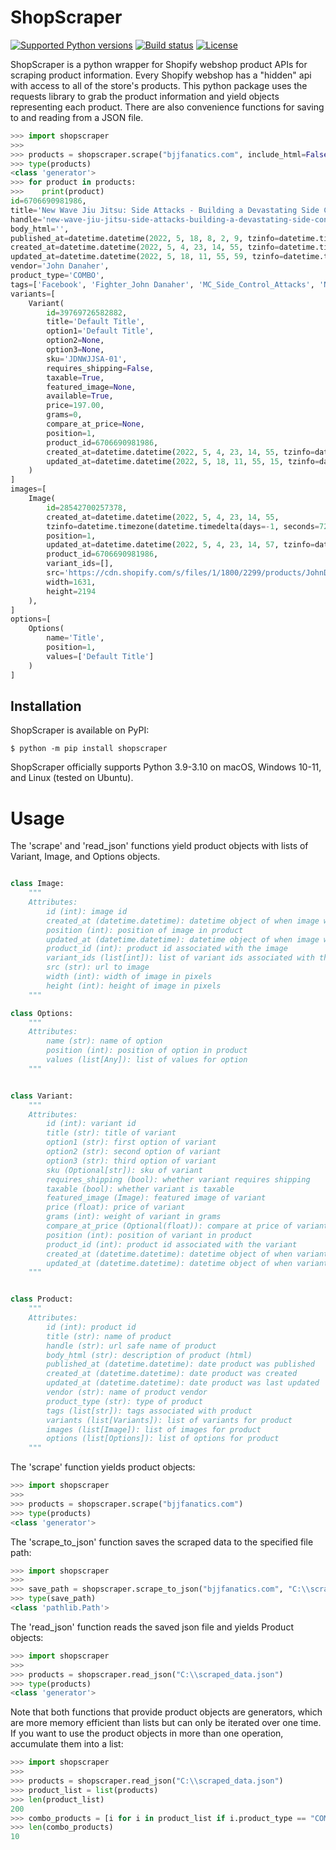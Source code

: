 # ShopScraper
[![Supported Python versions](https://img.shields.io/pypi/pyversions/shopscraper)](https://pypi.org/project/shopscraper/)
[![Build status](https://img.shields.io/github/workflow/status/Philistino/shopscraper/merge-to-main)](https://img.shields.io/github/workflow/status/Philistino/shopscraper/merge-to-main)
[![License](https://img.shields.io/github/license/Philistino/shopscraper)](https://img.shields.io/github/license/Philistino/shopscraper)

ShopScraper is a python wrapper for Shopify webshop product APIs for scraping product information. Every Shopify webshop has a "hidden" api with access to all of the store's products. This python package uses the requests library to grab the product information and yield objects representing each product. There are also convenience functions for saving to and reading from a JSON file.

```python
>>> import shopscraper
>>>
>>> products = shopscraper.scrape("bjjfanatics.com", include_html=False, items_per_page=2, max_pages=1)
>>> type(products)
<class 'generator'>
>>> for product in products:
>>>    print(product)
id=6706690981986, 
title='New Wave Jiu Jitsu: Side Attacks - Building a Devastating Side Control System by John Danaher'
handle='new-wave-jiu-jitsu-side-attacks-building-a-devastating-side-control-system-by-john-danaher',
body_html='',
published_at=datetime.datetime(2022, 5, 18, 8, 2, 9, tzinfo=datetime.timezone(datetime.timedelta(days=-1, seconds=72000))), 
created_at=datetime.datetime(2022, 5, 4, 23, 14, 55, tzinfo=datetime.timezone(datetime.timedelta(days=-1, seconds=72000))), 
updated_at=datetime.datetime(2022, 5, 18, 11, 55, 59, tzinfo=datetime.timezone(datetime.timedelta(days=-1, seconds=72000))), 
vendor='John Danaher', 
product_type='COMBO', 
tags=['Facebook', 'Fighter_John Danaher', 'MC_Side_Control_Attacks', 'New', 'new_and_popular', 'Show_More_App'], 
variants=[
    Variant(
        id=39769726582882, 
        title='Default Title', 
        option1='Default Title', 
        option2=None, 
        option3=None, 
        sku='JDNWJJSA-01', 
        requires_shipping=False, 
        taxable=True, 
        featured_image=None, 
        available=True, 
        price=197.00, 
        grams=0, 
        compare_at_price=None, 
        position=1, 
        product_id=6706690981986, 
        created_at=datetime.datetime(2022, 5, 4, 23, 14, 55, tzinfo=datetime.timezone(datetime.timedelta(days=-1, seconds=72000))), 
        updated_at=datetime.datetime(2022, 5, 18, 11, 55, 15, tzinfo=datetime.timezone(datetime.timedelta(days=-1, seconds=72000)))
    )
]
images=[
    Image(
        id=28542700257378, 
        created_at=datetime.datetime(2022, 5, 4, 23, 14, 55, 
        tzinfo=datetime.timezone(datetime.timedelta(days=-1, seconds=72000))), 
        position=1, 
        updated_at=datetime.datetime(2022, 5, 4, 23, 14, 57, tzinfo=datetime.timezone(datetime.timedelta(days=-1, seconds=72000))), 
        product_id=6706690981986, 
        variant_ids=[], 
        src='https://cdn.shopify.com/s/files/1/1800/2299/products/JohnDanaher_NewWaveJiu-Jitsu-SideAttacks_CoverFRONT.jpg?v=1651720497', 
        width=1631, 
        height=2194
    ),
]
options=[
    Options(
        name='Title', 
        position=1, 
        values=['Default Title']
    )
]


```


## Installation

ShopScraper is available on PyPI:

```console
$ python -m pip install shopscraper
```

ShopScraper officially supports Python 3.9-3.10 on macOS, Windows 10-11, and Linux (tested on Ubuntu).


# Usage

The 'scrape' and 'read_json' functions yield product objects with lists of Variant, Image, and Options objects.

```python

class Image:
    """
    Attributes:
        id (int): image id
        created_at (datetime.datetime): datetime object of when image was created
        position (int): position of image in product
        updated_at (datetime.datetime): datetime object of when image was last updated
        product_id (int): product id associated with the image
        variant_ids (list[int]): list of variant ids associated with the image
        src (str): url to image
        width (int): width of image in pixels
        height (int): height of image in pixels
    """

class Options:
    """
    Attributes:
        name (str): name of option
        position (int): position of option in product
        values (list[Any]): list of values for option
    """


class Variant:
    """
    Attributes:
        id (int): variant id
        title (str): title of variant
        option1 (str): first option of variant
        option2 (str): second option of variant
        option3 (str): third option of variant
        sku (Optional[str]): sku of variant
        requires_shipping (bool): whether variant requires shipping
        taxable (bool): whether variant is taxable
        featured_image (Image): featured image of variant
        price (float): price of variant
        grams (int): weight of variant in grams
        compare_at_price (Optional(float)): compare at price of variant
        position (int): position of variant in product
        product_id (int): product id associated with the variant
        created_at (datetime.datetime): datetime object of when variant was created
        updated_at (datetime.datetime): datetime object of when variant was last updated
    """


class Product:
    """
    Attributes:
        id (int): product id
        title (str): name of product
        handle (str): url safe name of product
        body_html (str): description of product (html)
        published_at (datetime.datetime): date product was published
        created_at (datetime.datetime): date product was created
        updated_at (datetime.datetime): date product was last updated
        vendor (str): name of product vendor
        product_type (str): type of product
        tags (list[str]): tags associated with product
        variants (list[Variants]): list of variants for product
        images (list[Image]): list of images for product
        options (list[Options]): list of options for product
    """
```

The 'scrape' function yields product objects:
```python
>>> import shopscraper
>>>
>>> products = shopscraper.scrape("bjjfanatics.com")
>>> type(products)
<class 'generator'>
```

The 'scrape_to_json' function saves the scraped data to the specified file path:
```python
>>> import shopscraper
>>>
>>> save_path = shopscraper.scrape_to_json("bjjfanatics.com", "C:\\scraped_data.json")
>>> type(save_path)
<class 'pathlib.Path'>
```

The 'read_json' function reads the saved json file and yields Product objects:
```python
>>> import shopscraper
>>>
>>> products = shopscraper.read_json("C:\\scraped_data.json")
>>> type(products)
<class 'generator'>
```

Note that both functions that provide product objects are generators, which are more memory efficient than lists but can only be iterated over one time. If you want to use the product objects in more than one operation, accumulate them into a list:
```python
>>> import shopscraper
>>>
>>> products = shopscraper.read_json("C:\\scraped_data.json")
>>> product_list = list(products)
>>> len(product_list)
200
>>> combo_products = [i for i in product_list if i.product_type == "COMBO"]
>>> len(combo_products)
10
```

